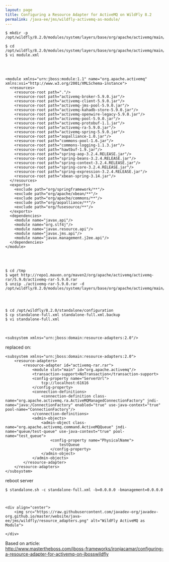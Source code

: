 ```yaml
---
layout: page
title: Configuring a Resource Adapter for ActiveMQ on WildFly 8.2
permalink: /java-ee/jms/wildfly-activemq-as-module/
---
```



    $ mkdir -p /opt/wildfly/8.2.0/modules/system/layers/base/org/apache/activemq/main/

    $ cd /opt/wildfly/8.2.0/modules/system/layers/base/org/apache/activemq/main/
    $ vi module.xml

<br/><br/>

    <module xmlns="urn:jboss:module:1.1" name="org.apache.activemq" xmlns:xsi="http://www.w3.org/2001/XMLSchema-instance">
      <resources>
        <resource-root path="."/>
        <resource-root path="activemq-broker-5.9.0.jar"/>
        <resource-root path="activemq-client-5.9.0.jar"/>
        <resource-root path="activemq-jms-pool-5.9.0.jar"/>
        <resource-root path="activemq-kahadb-store-5.9.0.jar"/>
        <resource-root path="activemq-openwire-legacy-5.9.0.jar"/>
        <resource-root path="activemq-pool-5.9.0.jar"/>
        <resource-root path="activemq-protobuf-1.1.jar"/>
        <resource-root path="activemq-ra-5.9.0.jar"/>
        <resource-root path="activemq-spring-5.9.0.jar"/>
        <resource-root path="aopalliance-1.0.jar"/>
        <resource-root path="commons-pool-1.6.jar"/>
        <resource-root path="commons-logging-1.1.3.jar"/>
        <resource-root path="hawtbuf-1.9.jar"/>
        <resource-root path="spring-aop-3.2.4.RELEASE.jar"/>
        <resource-root path="spring-beans-3.2.4.RELEASE.jar"/>
        <resource-root path="spring-context-3.2.4.RELEASE.jar"/>
        <resource-root path="spring-core-3.2.4.RELEASE.jar"/>
        <resource-root path="spring-expression-3.2.4.RELEASE.jar"/>
        <resource-root path="xbean-spring-3.14.jar"/>
      </resources>
      <exports>
        <exclude path="org/springframework/**"/>
        <exclude path="org/apache/xbean/**"/>
        <exclude path="org/apache/commons/**"/>
        <exclude path="org/aopalliance/**"/>
        <exclude path="org/fusesource/**"/>
      </exports>
      <dependencies>
        <module name="javax.api"/>
        <module name="org.slf4j"/>
        <module name="javax.resource.api"/>
        <module name="javax.jms.api"/>
        <module name="javax.management.j2ee.api"/>
      </dependencies>
    </module>

<br/><br/>


    $ cd /tmp
    $ wget http://repo1.maven.org/maven2/org/apache/activemq/activemq-rar/5.9.0/activemq-rar-5.9.0.rar
    $ unzip ./activemq-rar-5.9.0.rar -d /opt/wildfly/8.2.0/modules/system/layers/base/org/apache/activemq/main/




    $ cd /opt/wildfly/8.2.0/standalone/configuration
    $ cp standalone-full.xml standalone-full.xml.backup
    $ vi standalone-full.xml

<br/>

    <subsystem xmlns="urn:jboss:domain:resource-adapters:2.0"/>


replaced on:


    <subsystem xmlns="urn:jboss:domain:resource-adapters:2.0">
        <resource-adapters>
            <resource-adapter id="activemq-rar.rar">
                <module slot="main" id="org.apache.activemq"/>
                <transaction-support>NoTransaction</transaction-support>
                <config-property name="ServerUrl">
                    tcp://localhost:61616
                </config-property>
                <connection-definitions>
                    <connection-definition class-name="org.apache.activemq.ra.ActiveMQManagedConnectionFactory" jndi-name="java:/ConnectionFactory" enabled="true" use-java-context="true" pool-name="ConnectionFactory"/>
                </connection-definitions>
                <admin-objects>
                    <admin-object class-name="org.apache.activemq.command.ActiveMQQueue" jndi-name="queue/test-queue" use-java-context="true" pool-name="test_queue">
                        <config-property name="PhysicalName">
                            testQueue
                        </config-property>
                    </admin-object>
                </admin-objects>
            </resource-adapter>
        </resource-adapters>
    </subsystem>


reboot server

    $ standalone.sh -c standalone-full.xml -b=0.0.0.0 -bmanagement=0.0.0.0



    <div align="center">
        <img src="https://raw.githubusercontent.com/javadev-org/javadev-org.github.io/master/website/java-ee/jms/wildfly/resource_adapters.png" alt="WildFly ActiveMQ as Module">

    </div>


Based on article:  
http://www.mastertheboss.com/jboss-frameworks/ironjacamar/configuring-a-resource-adapter-for-activemq-on-jbosswildfly
